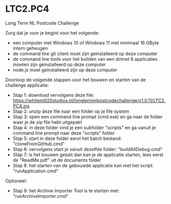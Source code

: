 # LTC2.PC4
Long Term NL Postcode Challenge

Zorg dat je voor je begint voor het volgende:

- een computer met Windows 10 of Windows 11 met minimaal 16 GByte intern geheugen
- de command line git client moet zijn geinstalleerd op deze computer
- de command line tools voor het builden van een dotnet 8 applicaties moeten zijn geinstalleerd op deze computer
- node.js moet geinstalleerd zijn op deze computer

Doorloop de volgende stappen voor het bouwen en starten van de challenge applicatie:

- Stap 1: download vervolgens deze file: https://whitemill20studios.nl/longtermnlpostcodechallenge/v1.0.11/LTC2.PC4.zip
- Stap 2: unzip deze file naar een folder op je file system
- Stap 3: open een command line prompt (cmd.exe) en ga naar de folder waar je de zip file hebt uitgepakt
- Stap 4: in deze folder vind je een subfolder "scripts" en ga vanuit je command line prompt naar deze "scripts" folder
- Stap 5: start in deze folder eerst het batch bestand: "cloneFromGitHub.cmd"
- Stap 6: vervolgens start je vanuit dezelfde folder: "buildAllDebug.cmd"
- Stap 7: is het bouwen gelukt dan kan je de applicatie starten, lees eerst de "ReadMe.pdf" uit de documents folder
- Stap 8: het starten van de gebouwde applicatie kan met het script: "runApplication.cmd"

Optioneel:

- Stap 9: het Archive Importer Tool is te starten met: "runArchiveImporter.cmd"
